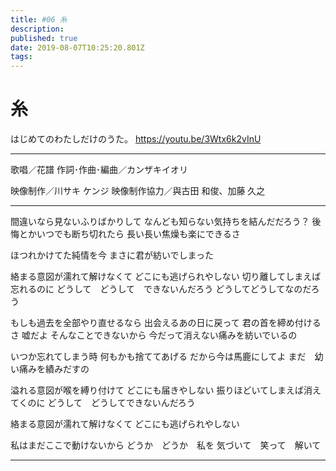```yaml
---
title: #06 糸
description: 
published: true
date: 2019-08-07T10:25:20.801Z
tags: 
---
```


# 糸

はじめてのわたしだけのうた。
https://youtu.be/3Wtx6k2vInU
***
歌唱／花譜
作詞･作曲･編曲／カンザキイオリ

映像制作／川サキ ケンジ
映像制作協力／與古田 和俊、加藤 久之
***

間違いなら見ないふりばかりして
なんども知らない気持ちを結んだだろう？
後悔とかいつでも断ち切れたら
長い長い焦燥も楽にできるさ

ほつれかけてた純情を今
まさに君が紡いでしまった

絡まる意図が濡れて解けなくて
どこにも逃げられやしない
切り離してしまえば忘れるのに
どうして　どうして　できないんだろう
どうしてどうしてなのだろう


もしも過去を全部やり直せるなら
出会えるあの日に戻って
君の首を締め付けるさ
嘘だよ
そんなことできないから
今だって消えない痛みを紡いでいるの

いつか忘れてしまう時
何もかも捨ててあげる
だから今は馬鹿にしてよ
まだ　幼い痛みを績みだすの


溢れる意図が喉を縛り付けて
どこにも届きやしない
振りほどいてしまえば消えてくのに
どうして　どうしてできないんだろう

絡まる意図が濡れて解けなくて
どこにも逃げられやしない

私はまだここで動けないから
どうか　どうか　私を
気づいて　笑って　解いて
***